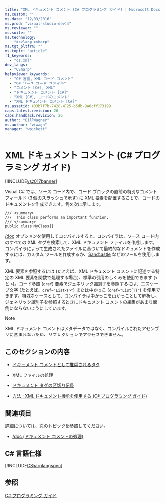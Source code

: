 ```yaml
---
title: "XML ドキュメント コメント (C# プログラミング ガイド) | Microsoft Docs"
ms.custom: ""
ms.date: "12/03/2016"
ms.prod: "visual-studio-dev14"
ms.reviewer: ""
ms.suite: ""
ms.technology: 
  - "devlang-csharp"
ms.tgt_pltfrm: ""
ms.topic: "article"
f1_keywords: 
  - "cs.xml"
dev_langs: 
  - "CSharp"
helpviewer_keywords: 
  - "C# 言語, XML コード コメント"
  - "C# ソース コード ファイル"
  - "コメント [C#], XML"
  - "ドキュメント コメント [C#]"
  - "XML [C#], コードのコメント"
  - "XML ドキュメント コメント [C#]"
ms.assetid: 803b7f7b-7428-4725-b5db-9a6cff273199
caps.latest.revision: 26
caps.handback.revision: 26
author: "BillWagner"
ms.author: "wiwagn"
manager: "wpickett"
---
```

# XML ドキュメント コメント (C# プログラミング ガイド)
[!INCLUDE[vs2017banner](../../../csharp/includes/vs2017banner.md)]

Visual C\# では、ソース コード内で、コード ブロックの直前の特別なコメント フィールド \(3 個のスラッシュで示す\) に XML 要素を配置することで、コードのドキュメントを作成できます。例を次に示します。  
  
```  
/// <summary>  
///  This class performs an important function.  
/// </summary>  
public class MyClass{}  
```  
  
 [\/doc](../../../csharp/language-reference/compiler-options/doc-compiler-option.md) オプションを使用してコンパイルすると、コンパイラは、ソース コード内のすべての XML タグを検索して、XML ドキュメント ファイルを作成します。  コンパイラによって生成されたファイルに基づいて最終的なドキュメントを作成するには、カスタム ツールを作成するか、[Sandcastle](http://go.microsoft.com/fwlink/?LinkId=124061) などのツールを使用します。  
  
 XML 要素を参照するには \(たとえば、XML ドキュメント コメントに記述する特定の XML 要素を関数で処理する場合\)、標準の引用のしくみを使用できます \(`<` と `>`\)。コード参照 \(`cref`\) 要素でジェネリック識別子を参照するには、エスケープ文字 \(たとえば、`cref="List<T>"`\) または中かっこ \(`cref="List{T}"`\) を使用できます。特殊なケースとして、コンパイラは中かっこを山かっことして解析し、ジェネリック識別子を参照するときにドキュメント コメントの編集があまり面倒にならないようにしています。  
  
> [!NOTE]
>  XML ドキュメント コメントはメタデータではなく、コンパイルされたアセンブリに含まれないため、リフレクションでアクセスできません。  
  
## このセクションの内容  
  
-   [ドキュメント コメントとして推奨されるタグ](../../../csharp/programming-guide/xmldoc/recommended-tags-for-documentation-comments.md)  
  
-   [XML ファイルの処理](../../../csharp/programming-guide/xmldoc/processing-the-xml-file.md)  
  
-   [ドキュメント タグの区切り記号](../../../csharp/programming-guide/xmldoc/delimiters-for-documentation-tags.md)  
  
-   [方法 : XML ドキュメント機能を使用する \(C\# プログラミング ガイド\)](../../../csharp/programming-guide/xmldoc/how-to-use-the-xml-documentation-features.md)  
  
## 関連項目  
 詳細については、次のトピックを参照してください。  
  
-   [\/doc \(ドキュメント コメントの処理\)](../../../csharp/language-reference/compiler-options/doc-compiler-option.md)  
  
## C\# 言語仕様  
 [!INCLUDE[CSharplangspec](../../../csharp/language-reference/keywords/includes/csharplangspec_md.md)]  
  
## 参照  
 [C\# プログラミング ガイド](../../../csharp/programming-guide/index.md)